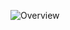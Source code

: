 ![Overview](https://github.com/millin-stripe/SalesForce-StripeHandler/blob/main/Screenshots/sf-stripe-overview.gif)
